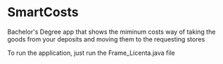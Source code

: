 # SmartCosts
 Bachelor's Degree app that shows the miminum costs way of taking the goods from your deposits and moving them to the requesting stores  

To run the application, just run the Frame_Licenta.java file
